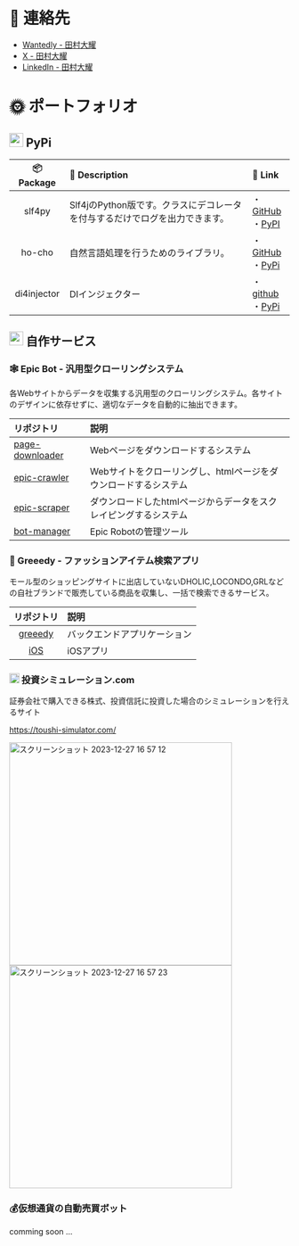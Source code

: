 # 📩 連絡先

 - [Wantedly - 田村大耀](https://www.wantedly.com/id/taiyo_tamura)
 - [X - 田村大耀](https://twitter.com/tm_taiyo)
 - [LinkedIn - 田村大耀](www.linkedin.com/in/大耀-田村-a5a028aa)

# 🌞 ポートフォリオ
## <img src="https://seeklogo.com/images/P/pypi-logo-5B953CE804-seeklogo.com.png" height="25" width="25" style="max-width:100%;"> PyPi

| 📦 Package | 📝 Description | 🔗 Link |
|:-------:|:------------|:-------|
| slf4py  | Slf4jのPython版です。クラスにデコレータを付与するだけでログを出力できます。 | ・[GitHub](https://github.com/gtaiyou24/slf4py)<br>・[PyPI](https://pypi.org/project/slf4py/) |
| ho-cho | 自然言語処理を行うためのライブラリ。 | ・[GitHub](https://github.com/gtaiyou24/ho-cho)<br>・[PyPi](https://pypi.org/project/ho-cho/) |
| di4injector | DIインジェクター | ・[github](https://github.com/gtaiyou24/di4injector)<br>・[PyPi](https://pypi.org/project/di4injector/) |

## <img src="https://2.bp.blogspot.com/-Gp2_6OZJ1FQ/XASwZmJF9yI/AAAAAAABQZ0/C8dUDl0e_uEWbDjvwNAo8DArlJX4vIaFwCLcBGAs/s800/computer_programming_man.png" height="25" width="25" style="max-width:100%;"> 自作サービス

### 🕸️ Epic Bot - 汎用型クローリングシステム
各Webサイトからデータを収集する汎用型のクローリングシステム。各サイトのデザインに依存せずに、適切なデータを自動的に抽出できます。

| リポジトリ | 説明 |
|:---------|:-----|
| [page-downloader](https://github.com/gtaiyou24/page-downloader) | Webページをダウンロードするシステム |
| [epic-crawler](https://github.com/gtaiyou24/epic-crawler) | Webサイトをクローリングし、htmlページをダウンロードするシステム |
| [epic-scraper](https://github.com/gtaiyou24/epic-scraper) | ダウンロードしたhtmlページからデータをスクレイピングするシステム |
| [bot-manager](https://github.com/gtaiyou24/bot-manager) | Epic Robotの管理ツール |

### 👚 Greeedy - ファッションアイテム検索アプリ
モール型のショッピングサイトに出店していないDHOLIC,LOCONDO,GRLなどの自社ブランドで販売している商品を収集し、一括で検索できるサービス。

| リポジトリ | 説明 |
|:--------:|:-----|
| [greeedy](https://github.com/gtaiyou24/greeedy) | バックエンドアプリケーション |
| [iOS](https://github.com/gtaiyou24/Greeedy-iOS) | iOSアプリ |

### <img src="https://toushi-simulator.com/logo.png"  height="18" width="18" style="max-width:100%;"> 投資シミュレーション.com
証券会社で購入できる株式、投資信託に投資した場合のシミュレーションを行えるサイト

https://toushi-simulator.com/

<img width="400" alt="スクリーンショット 2023-12-27 16 57 12" src="https://github.com/gtaiyou24/gtaiyou24/assets/10095500/9897e629-18dc-403d-83da-6cbc6bb036b1">

<img width="400" alt="スクリーンショット 2023-12-27 16 57 23" src="https://github.com/gtaiyou24/gtaiyou24/assets/10095500/f9eb06d5-9668-43f6-b5cc-7ba05268257d">


### 💰仮想通貨の自動売買ボット

comming soon ...
